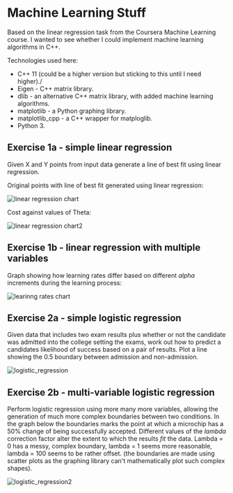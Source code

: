# Machine Learning Stuff

Based on the linear regression task from the Coursera Machine Learning course. I wanted
to see whether I could implement machine learning algorithms in C++.

Technologies used here:

- C++ 11 (could be a higher version but sticking to this until I need higher)./
- Eigen - C++ matrix library.
- dlib - an alternative C++ matrix library, with added machine learning algorithms.
- matplotlib - a Python graphing library.
- matplotlib_cpp - a C++ wrapper for matploglib.
- Python 3.

## Exercise 1a - simple linear regression

Given X and Y points from input data generate a line of best fit using linear regression.

Original points with line of best fit generated using linear regression:

![linear regression chart](https://github.com/mdaley/ml/raw/master/images/ex1a-1.png)

Cost against values of Theta:

![linear regression chart2](https://github.com/mdaley/ml/raw/master/images/ex1a-2.png)

## Exercise 1b - linear regression with multiple variables

Graph showing how learning rates differ based on different _alpha_ increments during
the learning process:

![learinng rates chart](https://github.com/mdaley/ml/raw/master/images/ex1b.png)

## Exercise 2a - simple logistic regression

Given data that includes two exam results plus whether or not the candidate was admitted into
the college setting the exams, work out how to predict a candidates likelihood of success based
on a pair of results. Plot a line showing the 0.5 boundary between admission and non-admission.

![logistic_regression](https://github.com/mdaley/ml/raw/master/images/ex2a.png)

## Exercise 2b - multi-variable logistic regression

Perform logistic regression using more many more variables, allowing the generation of much
more complex boundaries between two conditions. In the graph below the boundaries marks the point
at which a microchip has a 50% change of being successfully accepted. Different values of the 
_lambda_ correction factor alter the extent to which the results _fit_ the data. Lambda = 0 has a messy,
complex boundary, lambda = 1 seems more reasonable, lambda = 100 seems to be rather offset. (the boundaries
are made using scatter plots as the graphing library can't mathematically plot such complex shapes).

![logistic_regression2](https://github.com/mdaley/ml/raw/master/images/ex2b.png)